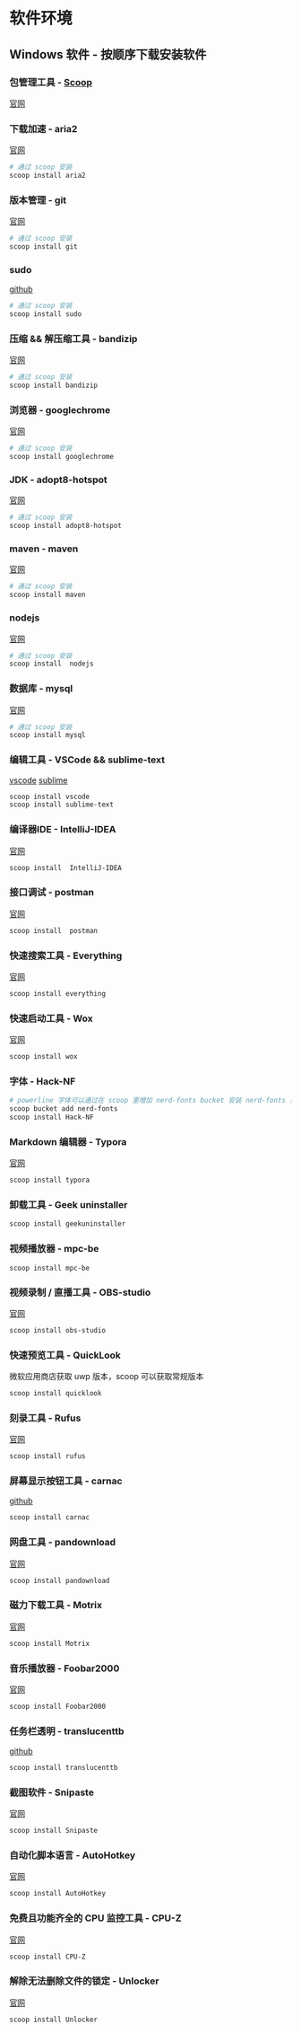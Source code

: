 # 软件环境

## Windows 软件 - 按顺序下载安装软件

### 包管理工具 - [Scoop](scoop.md)

[官网](https://scoop.sh/)

### 下载加速 - aria2

[官网](https://aria2.github.io/)

```powershell
# 通过 scoop 安装
scoop install aria2
```

### 版本管理 - git

[官网](https://gitforwindows.org/)

```powershell
# 通过 scoop 安装
scoop install git
```

### sudo

[github](https://github.com/lukesampson/psutils)

```powershell
# 通过 scoop 安装
scoop install sudo
```

### 压缩 && 解压缩工具 - bandizip

[官网](http://www.bandisoft.com/bandizip/)

```powershell
# 通过 scoop 安装
scoop install bandizip
```

### 浏览器 -  googlechrome

[官网](https://www.google.com/chrome/)

```powershell
# 通过 scoop 安装
scoop install googlechrome
```

### JDK -   adopt8-hotspot

[官网](https://adoptopenjdk.net/)

```powershell
# 通过 scoop 安装
scoop install adopt8-hotspot
```

### maven -   maven

[官网](https://maven.apache.org/)

```powershell
# 通过 scoop 安装
scoop install maven
```

### nodejs

[官网](https://nodejs.org/en/)

```powershell
# 通过 scoop 安装
scoop install  nodejs
```

### 数据库 -   mysql

[官网](https://dev.mysql.com/downloads/mysql/)

```powershell
# 通过 scoop 安装
scoop install mysql
```

### 编辑工具 - VSCode && sublime-text

[vscode](https://code.visualstudio.com/) [sublime](https://www.sublimetext.com/)

```powershell
scoop install vscode
scoop install sublime-text
```

### 编译器IDE -  IntelliJ-IDEA

[官网](https://www.jetbrains.com/idea/)

```powershell
scoop install  IntelliJ-IDEA
```

### 接口调试 -  postman

[官网](https://www.getpostman.com/)

```powershell
scoop install  postman
```

### 快速搜索工具 - Everything

[官网](https://www.voidtools.com/)

```powershell
scoop install everything
```

### 快速启动工具 - Wox

[官网](http://www.wox.one/)

```powershell
scoop install wox
```

### 字体 - Hack-NF

```powershell
# powerline 字体可以通过在 scoop 里增加 nerd-fonts bucket 安装 nerd-fonts 来支持
scoop bucket add nerd-fonts
scoop install Hack-NF
```

### Markdown 编辑器 - Typora

[官网](https://typora.io/)

```powershell
scoop install typora
```

### 卸载工具 - Geek uninstaller

```powershell
scoop install geekuninstaller
```

### 视频播放器 - mpc-be

```powrshell
scoop install mpc-be
```

### 视频录制 / 直播工具 - OBS-studio

[官网](https://obsproject.com/)

```powershell
scoop install obs-studio
```

### 快速预览工具 - QuickLook

微软应用商店获取 uwp 版本，scoop 可以获取常规版本

```powershell
scoop install quicklook
```

### 刻录工具 - Rufus

[官网](http://rufus.ie/)

```powershell
scoop install rufus
```

### 屏幕显示按钮工具 - carnac

[github](https://github.com/Code52/carnac)

```powershell
scoop install carnac
```

### 网盘工具 - pandownload

[官网](https://pandownload.com/)

```powershell
scoop install pandownload
```

### 磁力下载工具 - Motrix

[官网](https://motrix.app/)

```powershell
scoop install Motrix
```

### 音乐播放器 - Foobar2000

[官网](https://www.foobar2000.org/)

```powershell
scoop install Foobar2000
```

### 任务栏透明 -  translucenttb

[github](https://github.com/TranslucentTB/TranslucentTB)

```powershell
scoop install translucenttb
```

### 截图软件 -  Snipaste

[官网](https://zh.snipaste.co/)

```powershell
scoop install Snipaste
```

### 自动化脚本语言 -  AutoHotkey

[官网](https://www.autohotkey.com)

```powershell
scoop install AutoHotkey
```

### 免费且功能齐全的 CPU 监控工具 -  CPU-Z

[官网](https://www.cpuid.com/softwares/cpu-z.html)

```powershell
scoop install CPU-Z
```

### 解除无法删除文件的锁定 -  Unlocker

[官网](https://www.softpedia.com/get/System/System-Miscellaneous/Unlocker.shtml)

```powershell
scoop install Unlocker
```
